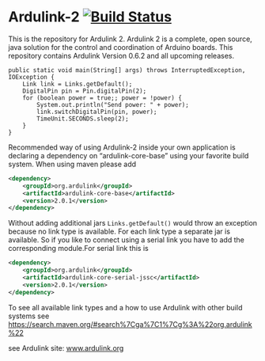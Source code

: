# Ardulink-2 [![Build Status](https://travis-ci.org/Ardulink/Ardulink-2.svg?branch=master)](https://travis-ci.org/Ardulink/Ardulink-2)

This is the repository for Ardulink 2. Ardulink 2 is a complete, open source, java solution for the control and coordination of Arduino boards. This repository contains Ardulink Version 0.6.2 and all upcoming releases.

	public static void main(String[] args) throws InterruptedException, IOException {
		Link link = Links.getDefault();
		DigitalPin pin = Pin.digitalPin(2);
		for (boolean power = true;; power = !power) {
			System.out.println("Send power: " + power);
			link.switchDigitalPin(pin, power);
			TimeUnit.SECONDS.sleep(2);
		}
	}

Recommended way of using Ardulink-2 inside your own application is declaring a dependency on “ardulink-core-base” using your favorite build system. When using maven please add 
```xml
<dependency>
    <groupId>org.ardulink</groupId>
    <artifactId>ardulink-core-base</artifactId>
    <version>2.0.1</version>
</dependency>
```
Without adding additional jars ```Links.getDefault()``` would throw an exception because no link type is available. For each link type a separate jar is available. So if you like to connect using a serial link you have to add the corresponding module.For serial link this is
```xml
<dependency>
    <groupId>org.ardulink</groupId>
    <artifactId>ardulink-core-serial-jssc</artifactId>
    <version>2.0.1</version>
</dependency>
```

To see all available link types and a how to use Ardulink with other build systems see https://search.maven.org/#search%7Cga%7C1%7Cg%3A%22org.ardulink%22

see Ardulink site: www.ardulink.org


